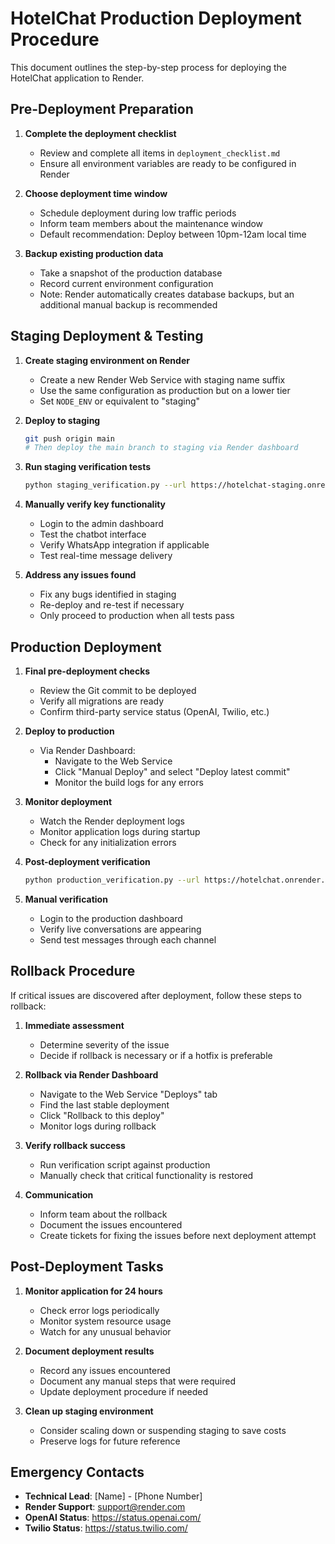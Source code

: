 # HotelChat Production Deployment Procedure

This document outlines the step-by-step process for deploying the HotelChat application to Render.

## Pre-Deployment Preparation

1. **Complete the deployment checklist**
   - Review and complete all items in `deployment_checklist.md`
   - Ensure all environment variables are ready to be configured in Render

2. **Choose deployment time window**
   - Schedule deployment during low traffic periods
   - Inform team members about the maintenance window
   - Default recommendation: Deploy between 10pm-12am local time

3. **Backup existing production data**
   - Take a snapshot of the production database
   - Record current environment configuration
   - Note: Render automatically creates database backups, but an additional manual backup is recommended

## Staging Deployment & Testing

1. **Create staging environment on Render**
   - Create a new Render Web Service with staging name suffix
   - Use the same configuration as production but on a lower tier
   - Set `NODE_ENV` or equivalent to "staging"

2. **Deploy to staging**
   ```bash
   git push origin main
   # Then deploy the main branch to staging via Render dashboard
   ```

3. **Run staging verification tests**
   ```bash
   python staging_verification.py --url https://hotelchat-staging.onrender.com
   ```

4. **Manually verify key functionality**
   - Login to the admin dashboard
   - Test the chatbot interface
   - Verify WhatsApp integration if applicable
   - Test real-time message delivery

5. **Address any issues found**
   - Fix any bugs identified in staging
   - Re-deploy and re-test if necessary
   - Only proceed to production when all tests pass

## Production Deployment

1. **Final pre-deployment checks**
   - Review the Git commit to be deployed
   - Verify all migrations are ready
   - Confirm third-party service status (OpenAI, Twilio, etc.)

2. **Deploy to production**
   - Via Render Dashboard:
     - Navigate to the Web Service
     - Click "Manual Deploy" and select "Deploy latest commit"
     - Monitor the build logs for any errors

3. **Monitor deployment**
   - Watch the Render deployment logs
   - Monitor application logs during startup
   - Check for any initialization errors

4. **Post-deployment verification**
   ```bash
   python production_verification.py --url https://hotelchat.onrender.com
   ```

5. **Manual verification**
   - Login to the production dashboard
   - Verify live conversations are appearing
   - Send test messages through each channel

## Rollback Procedure

If critical issues are discovered after deployment, follow these steps to rollback:

1. **Immediate assessment**
   - Determine severity of the issue
   - Decide if rollback is necessary or if a hotfix is preferable

2. **Rollback via Render Dashboard**
   - Navigate to the Web Service "Deploys" tab
   - Find the last stable deployment
   - Click "Rollback to this deploy"
   - Monitor logs during rollback

3. **Verify rollback success**
   - Run verification script against production
   - Manually check that critical functionality is restored

4. **Communication**
   - Inform team about the rollback
   - Document the issues encountered
   - Create tickets for fixing the issues before next deployment attempt

## Post-Deployment Tasks

1. **Monitor application for 24 hours**
   - Check error logs periodically
   - Monitor system resource usage
   - Watch for any unusual behavior

2. **Document deployment results**
   - Record any issues encountered
   - Document any manual steps that were required
   - Update deployment procedure if needed

3. **Clean up staging environment**
   - Consider scaling down or suspending staging to save costs
   - Preserve logs for future reference

## Emergency Contacts

- **Technical Lead**: [Name] - [Phone Number]
- **Render Support**: support@render.com
- **OpenAI Status**: https://status.openai.com/
- **Twilio Status**: https://status.twilio.com/
